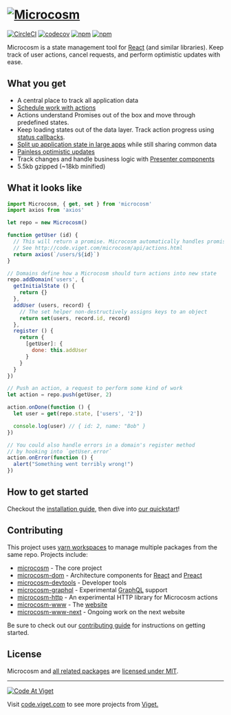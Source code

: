 # [![Microcosm](http://code.viget.com/microcosm/assets/microcosm.svg)](http://code.viget.com/microcosm/)

[![CircleCI](https://img.shields.io/circleci/project/vigetlabs/microcosm.svg?maxAge=1000)](https://circleci.com/gh/vigetlabs/microcosm)
[![codecov](https://codecov.io/gh/vigetlabs/microcosm/branch/master/graph/badge.svg)](https://codecov.io/gh/vigetlabs/microcosm)
[![npm](https://img.shields.io/npm/v/microcosm.svg?maxAge=2592000)](https://www.npmjs.com/package/microcosm)
[![npm](https://img.shields.io/npm/dm/microcosm.svg?maxAge=2592000)](https://www.npmjs.com/package/microcosm)

Microcosm is a state management tool for [React](https://github.com/facebook/react) (and similar libraries). Keep track of user actions, cancel requests, and perform optimistic updates with ease.

## What you get

- A central place to track all application data
- [Schedule work with actions](./docs/api/actions.md)
- Actions understand Promises out of the box and move through predefined states.
- Keep loading states out of the data layer. Track action progress using [status callbacks](./docs/api/actions.md#ondonecallback-scope).
- [Split up application state in large apps](./docs/api/microcosm.md#fork) while still sharing common data
- [Painless optimistic updates](./docs/recipes/ajax.md)
- Track changes and handle business logic with [Presenter components](./docs/api/presenter.md)
- 5.5kb gzipped (~18kb minified)

## What it looks like

```javascript
import Microcosm, { get, set } from 'microcosm'
import axios from 'axios'

let repo = new Microcosm()

function getUser (id) {
  // This will return a promise. Microcosm automatically handles promises.
  // See http://code.viget.com/microcosm/api/actions.html
  return axios(`/users/${id}`)
}

// Domains define how a Microcosm should turn actions into new state
repo.addDomain('users', {
  getInitialState () {
    return {}
  },
  addUser (users, record) {
    // The set helper non-destructively assigns keys to an object
    return set(users, record.id, record)
  },
  register () {
    return {
      [getUser]: {
        done: this.addUser
      }
    }
  }
})

// Push an action, a request to perform some kind of work
let action = repo.push(getUser, 2)

action.onDone(function () {
  let user = get(repo.state, ['users', '2'])

  console.log(user) // { id: 2, name: "Bob" }
})

// You could also handle errors in a domain's register method
// by hooking into `getUser.error`
action.onError(function () {
  alert("Something went terribly wrong!")
})
```

## How to get started

Checkout the [installation guide](http://code.viget.com/microcosm/guides/installation.html), then dive into [our quickstart](http://code.viget.com/microcosm/guides/quickstart.html)!

## Contributing

This project uses [yarn workspaces](https://yarnpkg.com/lang/en/docs/workspaces/) to manage multiple packages from the same repo. Projects include:

- [microcosm](./packages/microcosm) - The core project
- [microcosm-dom](./packages/microcosm-dom) - Architecture components for [React](https://github.com/facebook/react) and [Preact](https://github.com/developit/preact/)
- [microcosm-devtools](./packages/microcosm-devtools) - Developer tools
- [microcosm-graphql](./packages/microcosm-graphql) - Experimental [GraphQL](https://graphql.org) support
- [microcosm-http](./packages/microcosm-http) - An experimental HTTP library for Microcosm actions
- [microcosm-www](./packages/microcosm-www) - The [website](http://code.viget.com/microcosm)
- [microcosm-www-next](./packages/microcosm-www-next) - Ongoing work on the next website

Be sure to check out our [contributing guide](./CONTRIBUTING.md) for instructions on getting started.

## License

Microcosm and [all related packages](./packages/microcosm) are [licensed under MIT](./LICENSE).

---

<a href="http://code.viget.com">
  <img src="http://code.viget.com/github-banner.png" alt="Code At Viget">
</a>

Visit [code.viget.com](http://code.viget.com) to see more projects from [Viget.](https://viget.com)
